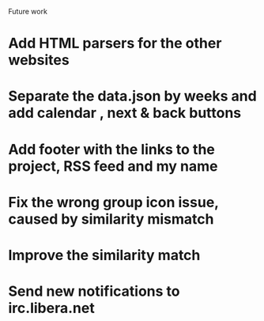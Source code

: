 Future work
# Add HTML parsers for the other websites
# Separate the data.json by weeks and add calendar , next & back buttons
# Add footer with the links to the project, RSS feed and my name
# Fix the wrong group icon issue, caused by similarity mismatch
# Improve the similarity match
# Send new notifications to irc.libera.net
